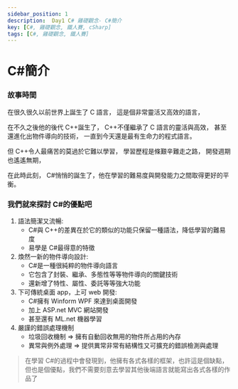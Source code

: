 ```yaml
---
sidebar_position: 1
description:  Day1 C# 雞礎觀念- C#簡介
key: [C#, 雞礎觀念, 鐵人賽, cSharp]
tags: [C#, 雞礎觀念, 鐵人賽]
---
```


# C#簡介

### 故事時間

在很久很久以前世界上誕生了 C 語言，
 這是個非常靈活又高效的語言，

在不久之後他的後代 C++誕生了，
 C++不僅繼承了 C 語言的靈活與高效，
 甚至還進化出物件導向的技術，
 一直到今天還是最有生命力的程式語言。

但 C++令人最痛苦的莫過於它難以學習，
 學習歷程是條艱辛難走之路，
 開發週期也遙遙無期，

在此時此刻，
 C#悄悄的誕生了，他在學習的難易度與開發能力之間取得更好的平衡。

### 我們就來探討 C#的優點吧

1. 語法簡潔又流暢:
   - C#與 C++的差異在於它的類似的功能只保留一種語法，降低學習的難易度
   - 易學是 C#最得意的特徵
2. 煥然一新的物件導向設計:
   - C#是一種很純粹的物件導向語言
   - 它包含了封裝、繼承、多態性等等物件導向的關鍵技術
   - 還新增了特性、屬性、委託等等強大功能
3. 下可傳統桌面 app，上可 web 開發:
   - C#擁有 Winform WPF 來達到桌面開發
   - 加上 ASP.net MVC 網站開發
   - 甚至還有 ML.net 機器學習
4. 嚴謹的錯誤處理機制
   - 垃圾回收機制 => 擁有自動回收無用的物件所占用的內存
   - 異常與例外處理 => 提供異常非常有結構性又可擴充的錯誤檢測與處理

> 在學習 C#的過程中會發現到，他擁有各式各樣的框架，也許這是個缺點，但也是個優點，我們不需要刻意去學習其他後端語言就能寫出各式各樣的作品了
